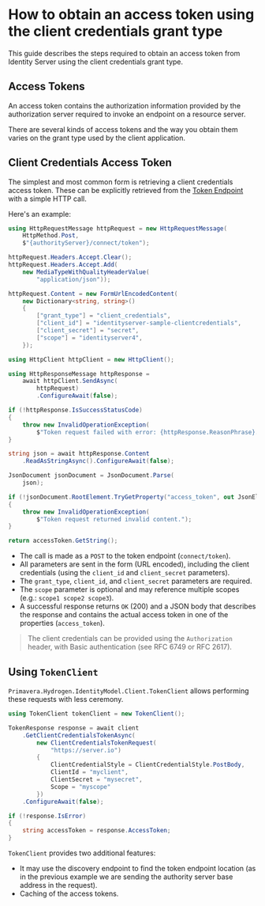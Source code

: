 # How to obtain an access token using the client credentials grant type

This guide describes the steps required to obtain an access token from Identity Server using the client credentials grant type.

## Access Tokens

An access token contains the authorization information provided by the authorization server required to invoke an endpoint on a resource server.

There are several kinds of access tokens and the way you obtain them varies on the grant type used by the client application.

## Client Credentials Access Token

The simplest and most common form is retrieving a client credentials access token. These can be explicitly retrieved from the [Token Endpoint](../ref/endpoints/token-endpoint.md) with a simple HTTP call.

Here's an example:

```csharp
using HttpRequestMessage httpRequest = new HttpRequestMessage(
    HttpMethod.Post, 
    $"{authorityServer}/connect/token");

httpRequest.Headers.Accept.Clear();
httpRequest.Headers.Accept.Add(
    new MediaTypeWithQualityHeaderValue(
        "application/json"));

httpRequest.Content = new FormUrlEncodedContent(
    new Dictionary<string, string>()
    {
        ["grant_type"] = "client_credentials",
        ["client_id"] = "identityserver-sample-clientcredentials",
        ["client_secret"] = "secret",
        ["scope"] = "identityserver4",
    });

using HttpClient httpClient = new HttpClient();

using HttpResponseMessage httpResponse = 
    await httpClient.SendAsync(
        httpRequest)
        .ConfigureAwait(false);

if (!httpResponse.IsSuccessStatusCode)
{
    throw new InvalidOperationException(
        $"Token request failed with error: {httpResponse.ReasonPhrase}.");
}

string json = await httpResponse.Content
    .ReadAsStringAsync().ConfigureAwait(false);

JsonDocument jsonDocument = JsonDocument.Parse(
    json);

if (!jsonDocument.RootElement.TryGetProperty("access_token", out JsonElement accessToken))
{
    throw new InvalidOperationException(
        $"Token request returned invalid content.");
}

return accessToken.GetString();
```

- The call is made as a `POST` to the token endpoint (`connect/token`).
- All parameters are sent in the form (URL encoded), including the client credentials (using the `client_id` and `client_secret` parameters).
- The `grant_type`, `client_id`, and `client_secret` parameters are required.
- The `scope` parameter is optional and may reference multiple scopes (e.g.: `scope1 scope2 scope3`).
- A successful response returns `OK` (200) and a JSON body that describes the response and contains the actual access token in one of the properties (`access_token`).

> The client credentials can be provided using the `Authorization` header, with Basic authentication (see RFC 6749 or RFC 2617).

## Using `TokenClient`

`Primavera.Hydrogen.IdentityModel.Client.TokenClient` allows performing these requests with less ceremony.

```csharp
using TokenClient tokenClient = new TokenClient();

TokenResponse response = await client
    .GetClientCredentialsTokenAsync(
        new ClientCredentialsTokenRequest(
            "https://server.io")
        {
            ClientCredentialStyle = ClientCredentialStyle.PostBody,
            ClientId = "myclient",
            ClientSecret = "mysecret",
            Scope = "myscope"
        })
    .ConfigureAwait(false);

if (!response.IsError)
{
    string accessToken = response.AccessToken;
}
```

`TokenClient` provides two additional features: 

- It may use the discovery endpoint to find the token endpoint location (as in the previous example we are sending the authority server base address in the request).
- Caching of the access tokens.